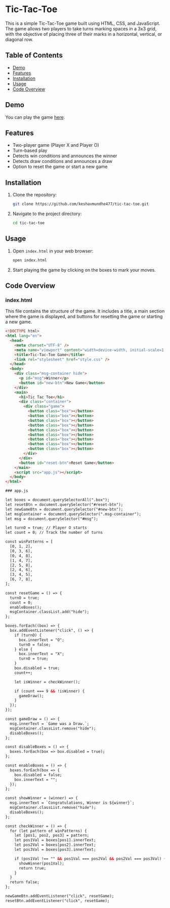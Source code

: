 # Tic-Tac-Toe

This is a simple Tic-Tac-Toe game built using HTML, CSS, and JavaScript. The game allows two players to take turns marking spaces in a 3x3 grid, with the objective of placing three of their marks in a horizontal, vertical, or diagonal row.

## Table of Contents

- [Demo](#demo)
- [Features](#features)
- [Installation](#installation)
- [Usage](#usage)
- [Code Overview](#code-overview)


## Demo

You can play the game [here](https://keshavmundhe477.github.io/Tic-Tac-Toe/).

## Features

- Two-player game (Player X and Player O)
- Turn-based play
- Detects win conditions and announces the winner
- Detects draw conditions and announces a draw
- Option to reset the game or start a new game

## Installation

1. Clone the repository:
    ```sh
    git clone https://github.com/keshavmundhe477/tic-tac-toe.git
    ```
2. Navigate to the project directory:
    ```sh
    cd tic-tac-toe
    ```

## Usage

1. Open `index.html` in your web browser:
    ```sh
    open index.html
    ```

2. Start playing the game by clicking on the boxes to mark your moves.

## Code Overview

### index.html

This file contains the structure of the game. It includes a title, a main section where the game is displayed, and buttons for resetting the game or starting a new game.

```html
<!DOCTYPE html>
<html lang="en">
  <head>
    <meta charset="UTF-8" />
    <meta name="viewport" content="width=device-width, initial-scale=1.0" />
    <title>Tic-Tac-Toe Game</title>
    <link rel="stylesheet" href="style.css" />
  </head>
  <body>
    <div class="msg-container hide">
      <p id="msg">Winner</p>
      <button id="new-btn">New Game</button>
    </div>
    <main>
      <h1>Tic Tac Toe</h1>
      <div class="container">
        <div class="game">
          <button class="box"></button>
          <button class="box"></button>
          <button class="box"></button>
          <button class="box"></button>
          <button class="box"></button>
          <button class="box"></button>
          <button class="box"></button>
          <button class="box"></button>
          <button class="box"></button>
        </div>
      </div>
      <button id="reset-btn">Reset Game</button>
    </main>
    <script src="app.js"></script>
  </body>
</html>

### app.js

let boxes = document.querySelectorAll(".box");
let resetBtn = document.querySelector("#reset-btn");
let newGameBtn = document.querySelector("#new-btn");
let msgContainer = document.querySelector(".msg-container");
let msg = document.querySelector("#msg");

let turnO = true; // Player O starts
let count = 0; // Track the number of turns

const winPatterns = [
  [0, 1, 2],
  [0, 3, 6],
  [0, 4, 8],
  [1, 4, 7],
  [2, 5, 8],
  [2, 4, 6],
  [3, 4, 5],
  [6, 7, 8],
];

const resetGame = () => {
  turnO = true;
  count = 0;
  enableBoxes();
  msgContainer.classList.add("hide");
};

boxes.forEach((box) => {
  box.addEventListener("click", () => {
    if (turnO) {
      box.innerText = "O";
      turnO = false;
    } else {
      box.innerText = "X";
      turnO = true;
    }
    box.disabled = true;
    count++;

    let isWinner = checkWinner();

    if (count === 9 && !isWinner) {
      gameDraw();
    }
  });
});

const gameDraw = () => {
  msg.innerText = `Game was a Draw.`;
  msgContainer.classList.remove("hide");
  disableBoxes();
};

const disableBoxes = () => {
  boxes.forEach(box => box.disabled = true);
};

const enableBoxes = () => {
  boxes.forEach(box => {
    box.disabled = false;
    box.innerText = "";
  });
};

const showWinner = (winner) => {
  msg.innerText = `Congratulations, Winner is ${winner}`;
  msgContainer.classList.remove("hide");
  disableBoxes();
};

const checkWinner = () => {
  for (let pattern of winPatterns) {
    let [pos1, pos2, pos3] = pattern;
    let pos1Val = boxes[pos1].innerText;
    let pos2Val = boxes[pos2].innerText;
    let pos3Val = boxes[pos3].innerText;

    if (pos1Val !== "" && pos1Val === pos2Val && pos2Val === pos3Val) {
      showWinner(pos1Val);
      return true;
    }
  }
  return false;
};

newGameBtn.addEventListener("click", resetGame);
resetBtn.addEventListener("click", resetGame);
